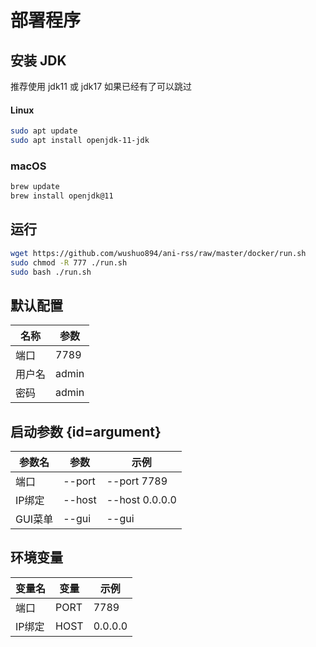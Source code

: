# 部署程序

## 安装 JDK

推荐使用 jdk11 或 jdk17
如果已经有了可以跳过

#### Linux

```bash
sudo apt update
sudo apt install openjdk-11-jdk
```

### macOS

```bash
brew update
brew install openjdk@11
```

## 运行

```bash
wget https://github.com/wushuo894/ani-rss/raw/master/docker/run.sh
sudo chmod -R 777 ./run.sh
sudo bash ./run.sh
```

## 默认配置

| 名称  | 参数    |
|-----|-------|
| 端口  | 7789  |
| 用户名 | admin |
| 密码  | admin |

## 启动参数 {id=argument}

| 参数名   | 参数     | 示例             |
|-------|--------|----------------|
| 端口    | --port | --port 7789    |
| IP绑定  | --host | --host 0.0.0.0 |
| GUI菜单 | --gui  | --gui          |

## 环境变量

| 变量名  | 变量   | 示例      |
|------|------|---------|
| 端口   | PORT | 7789    |
| IP绑定 | HOST | 0.0.0.0 |
